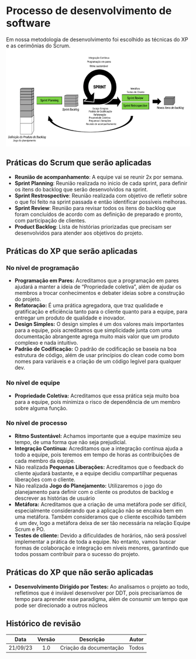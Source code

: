 # Processo de desenvolvimento de software
Em nossa metodologia de desenvolvimento foi escolhido as técnicas do XP e as cerimônias do Scrum.
![1](docs/../img/Metologia.png)

## Práticas do Scrum que serão aplicadas

- **Reunião de acompanhamento**: A equipe vai se reunir 2x por semana.
- **Sprint Planning**: Reunião realizada no inicio de cada sprint, para definir os itens do backlog que serão desenvolvidos na sprint.
- **Sprint Restrospective**: Reunião realizada com objetivo de refletir sobre o que foi feito na sprint passada e então  identificar possíveis melhoras.
- **Sprint Review**: Reunião para revisar todos os itens do backlog que foram concluídos de acordo com as definição de preparado e pronto, com participação de clientes.
- **Product Backlog**:  Lista de histórias priorizadas que precisam ser desenvolvidos para atender aos objetivos do projeto.

## Práticas do XP que serão aplicadas

### No nível de programação

- **Programação em Pares:** Acreditamos que a programação em pares ajudará a manter a ideia de “Propriedade coletiva”, além de ajudar os membros a trocar conhecimentos e debater ideias sobre a construção do projeto.
- **Refatoração:** É uma prática agregadora, que traz qualidade e gratificação e eficiência tanto para o cliente quanto para a equipe, para entregar um produto de qualidade e inovador.
- **Design Simples:** O design simples é um dos valores mais importantes para a equipe, pois acreditamos que simplicidade junta com uma documentação abrangente agrega muito mais valor que um produto complexo e nada intuitivo.
- **Padrão de Codificação:** O padrão de codificação se baseia na boa estrutura de código, além de usar princípios do clean code como bom nomes para variáveis e a criação de um código legível para qualquer dev.

### No nível de equipe

- **Propriedade Coletiva:** Acreditamos que essa prática seja muito boa para a equipe, pois minimiza o risco de dependência de um membro sobre alguma função.

### No nível de processo

- **Ritmo Sustentável:** Achamos importante que a equipe maximize seu tempo, de uma forma que não seja prejudicial.
- **Integração Contínua:** Acreditamos que a integração contínua ajuda a todo a equipe, pois teremos em tempo de horas as contribuições de cada membro da equipe.
- Não realizada **Pequenas Liberações:** Acreditamos que o feedback do cliente ajudará bastante, e a equipe decidiu compartilhar pequenas liberações com o cliente. 
- Não realizada **Jogo do Planejamento:** Utilizaremos o jogo do planejamento para definir com o cliente os produtos de backlog e descrever as histórias de usuário
- **Metáfora:** Acreditamos que a criação de uma metáfora pode ser difícil, especialmente considerando que a aplicação não se encaixa bem em uma metáfora. Também consideramos que o cliente escolhido também é um dev, logo a metáfora deixa de ser tão necessária na relação Equipe Scrum e PO.
- **Testes de cliente:** Devido a dificuldades de horários, não será possível implementar a prática de toda a equipe. No entanto, vamos buscar formas de colaboração e integração em níveis menores, garantindo que todos possam contribuir para o sucesso do projeto.

## Práticas do XP que não serão aplicadas

- **Desenvolvimento Dirigido por Testes:** Ao analisamos o projeto ao todo, refletimos que é inviável desenvolver por DDT, pois precisaríamos de tempo para aprender esse paradigma, além de consumir um tempo que pode ser direcionado a outros núcleos

## Histórico de revisão

|   Data   | Versão | Descrição                                        | Autor           |
|:--------:| :----: | ------------------------------------------------ | --------------- |
| 21/09/23 |  1.0   | Criação da documentação                          | Todos           |
